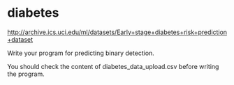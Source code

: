# diabetes

http://archive.ics.uci.edu/ml/datasets/Early+stage+diabetes+risk+prediction+dataset

Write your program for predicting binary detection.

You should check the content of diabetes_data_upload.csv before writing the program.

